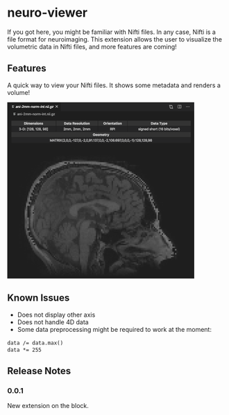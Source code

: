 # neuro-viewer

If you got here, you might be familiar with Nifti files. In any case, Nifti is a file format for neuroimaging.
This extension allows the user to visualize the volumetric data in Nifti files, and more features are coming!

## Features

A quick way to view your Nifti files. It shows some metadata and renders a volume!

![My brain in the viewer](./nifti-viewer.png)

## Known Issues

* Does not display other axis
* Does not handle 4D data
* Some data preprocessing might be required to work at the moment:

```
data /= data.max()
data *= 255
```

## Release Notes

### 0.0.1

New extension on the block.
